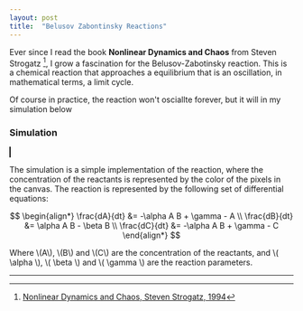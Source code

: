 ```yaml
---
layout: post
title:  "Belusov Zabontinsky Reactions"
---
```

Ever since I read the book **Nonlinear Dynamics and Chaos** from Steven Strogatz [^1], 
I grow a fascination for the Belusov-Zabotinsky reaction. This is a chemical reaction
that approaches a equilibrium that is an oscillation, in mathematical terms, a limit cycle.

Of course in practice, the reaction won't osciallte forever, but it will in my simulation below

<h3> Simulation </h3>
<canvas id="sim" width="600" height="450" style="border:1px solid #000000;"></canvas>
<script src="/assets/js/belusov-zabotinksy.js"></script>

The simulation is a simple implementation of the reaction, where the concentration of the reactants is represented by the color of the pixels in the canvas. The reaction is represented by the following set of differential equations:

$$
\begin{align*}
\frac{dA}{dt} &= -\alpha A B + \gamma - A \\
\frac{dB}{dt} &= \alpha A B - \beta B \\
\frac{dC}{dt} &= -\alpha A B + \gamma - C
\end{align*}
$$

Where \\(A\\), \\(B\\) and \\(C\\) are the concentration of the reactants, and \\( \alpha \\), \\( \beta \\) and \\( \gamma \\) are the reaction parameters. 

<!-- <div id="parameters" style="width: 100%;margin: 0 auto;">
  <div id="simulation-parameters" style="width: 80%;display: inline-block;">
    <form id="simulation-form">
      <div id="greeks" style="display: inline-block;">
        <strong>Simulation Parameters</strong>
        <label for="alpha">&#945:</label>
        <input type="text" id="alpha" name="alpha" size="3" value="1.3" style="text-align: center;">
        <label for="beta">&#946:</label>
        <input type="text" id="beta" name="beta" size="3" value="1.0" style="text-align: center;">
        <label for="gamma">&#947:</label>
        <input type="text" id="gamma" name="gamma" size="3" value="1.0" style="text-align: center;">
      </div>
      <br>
      <div id="channels" style="display: inline-block;"">
        <strong>Color Channels </strong>
        <input type="radio" id="one" name="channels" value="1">
        <label for="one">1</label>
        <input type="radio" id="two" name="channels" value="2">
        <label for="two">2</label>
        <input type="radio" id="three" name="channels" value="3" checked>
        <label for="three">3</label>
      </div>
      <br>
      <input type="submit" value="Run" style="height:50px;width:100px;">
    </form>
  </div>
</div> -->

---
[^1]: [Nonlinear Dynamics and Chaos, Steven Strogatz, 1994](https://www.biodyn.ro/course/literatura/Nonlinear_Dynamics_and_Chaos_2018_Steven_H._Strogatz.pdf)